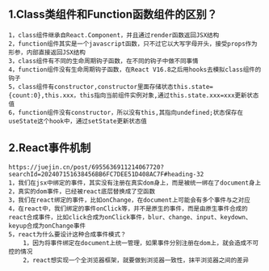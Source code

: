## 1.Class类组件和Function函数组件的区别？
    1，class组件继承自React.Component，并且通过render函数返回JSX结构
    2，function组件其实是一个javascript函数，只不过它以大写字母开头，接受props作为形参，内部直接返回JSX结构
    3，class组件有不同的生命周期钩子函数，在不同的钩子中做不同事情
    4，function组件没有生命周期钩子函数，在React V16.8之后用hooks去模拟class组件的钩子
    5，class组件有constructor,constructor里面存储状态this.state={count:0},this.xxx，this指向当前组件实例对象,通过this.state.xxx=xxx更新状态值
    6，function组件没有constructor，所以没有this,其指向undefined;状态保存在useState这个hook中，通过setState更新状态值
## 2.React事件机制  
    https://juejin.cn/post/6955636911214067720?searchId=202407151638456BB6FC7DEE51D408AC7F#heading-32
    1，我们在jsx中绑定的事件，其实没有注册在真实dom身上，而是被统一绑在了document身上
    2，真实的dom事件，已经被react底层替换成了空函数
    3，我们在react绑定的事件，比如onChange，在document上可能会有多个事件与之对应
    4，在react中，我们绑定的事件onClick等，并不是原生的事件，而是由原生事件合成的react合成事件，比如click合成为onClick事件，blur、change、input、keydown、keyup合成为onChange事件
    5，react为什么要设计这种合成事件模式？
        1，因为将事件绑定在document上统一管理，如果事件分别注册在dom上，就会造成不可控的情况
        2，react想实现一个全浏览器框架，就要做到浏览器一致性，抹平浏览器之间的差异
